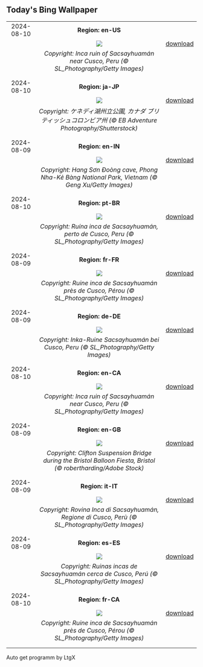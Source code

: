 ## Today's Bing Wallpaper
|      |      |      |
| :----: | :----: | :----: |
|2024-08-10|**Region: en-US**||
||![](https://www.bing.com/th?id=OHR.IncaRuinPeru_EN-US1209778539_UHD.jpg&pid=hp&w=1152&h=648&rs=1&c=4)| [download](https://www.bing.com/th?id=OHR.IncaRuinPeru_EN-US1209778539_UHD.jpg)|
||*Copyright: Inca ruin of Sacsayhuamán near Cusco, Peru (© SL_Photography/Getty Images)*
||
|||
|2024-08-10|**Region: ja-JP**||
||![](https://www.bing.com/th?id=OHR.TofinoVancouver_JA-JP8938759537_UHD.jpg&pid=hp&w=1152&h=648&rs=1&c=4)| [download](https://www.bing.com/th?id=OHR.TofinoVancouver_JA-JP8938759537_UHD.jpg)|
||*Copyright: ケネディ湖州立公園, カナダ ブリティッシュコロンビア州 (© EB Adventure Photography/Shutterstock)*
||
|||
|2024-08-09|**Region: en-IN**||
||![](https://www.bing.com/th?id=OHR.HangCave_EN-IN5640527051_UHD.jpg&pid=hp&w=1152&h=648&rs=1&c=4)| [download](https://www.bing.com/th?id=OHR.HangCave_EN-IN5640527051_UHD.jpg)|
||*Copyright: Hang Sơn Đoòng cave, Phong Nha-Kẻ Bàng National Park, Vietnam (© Geng Xu/Getty Images)*
||
|||
|2024-08-10|**Region: pt-BR**||
||![](https://www.bing.com/th?id=OHR.IncaRuinPeru_PT-BR4364071618_UHD.jpg&pid=hp&w=1152&h=648&rs=1&c=4)| [download](https://www.bing.com/th?id=OHR.IncaRuinPeru_PT-BR4364071618_UHD.jpg)|
||*Copyright: Ruína inca de Sacsayhuamán, perto de Cusco, Peru (© SL_Photography/Getty Images)*
||
|||
|2024-08-09|**Region: fr-FR**||
||![](https://www.bing.com/th?id=OHR.IncaRuinPeru_FR-FR7059028916_UHD.jpg&pid=hp&w=1152&h=648&rs=1&c=4)| [download](https://www.bing.com/th?id=OHR.IncaRuinPeru_FR-FR7059028916_UHD.jpg)|
||*Copyright: Ruine inca de Sacsayhuamán près de Cusco, Pérou (© SL_Photography/Getty Images)*
||
|||
|2024-08-09|**Region: de-DE**||
||![](https://www.bing.com/th?id=OHR.IncaRuinPeru_DE-DE5129172652_UHD.jpg&pid=hp&w=1152&h=648&rs=1&c=4)| [download](https://www.bing.com/th?id=OHR.IncaRuinPeru_DE-DE5129172652_UHD.jpg)|
||*Copyright: Inka-Ruine Sacsayhuamán bei Cusco, Peru (© SL_Photography/Getty Images)*
||
|||
|2024-08-10|**Region: en-CA**||
||![](https://www.bing.com/th?id=OHR.IncaRuinPeru_EN-CA5058760637_UHD.jpg&pid=hp&w=1152&h=648&rs=1&c=4)| [download](https://www.bing.com/th?id=OHR.IncaRuinPeru_EN-CA5058760637_UHD.jpg)|
||*Copyright: Inca ruin of Sacsayhuamán near Cusco, Peru (© SL_Photography/Getty Images)*
||
|||
|2024-08-09|**Region: en-GB**||
||![](https://www.bing.com/th?id=OHR.BristolBalloonFiesta2024_EN-GB5744730173_UHD.jpg&pid=hp&w=1152&h=648&rs=1&c=4)| [download](https://www.bing.com/th?id=OHR.BristolBalloonFiesta2024_EN-GB5744730173_UHD.jpg)|
||*Copyright: Clifton Suspension Bridge during the Bristol Balloon Fiesta, Bristol (© robertharding/Adobe Stock)*
||
|||
|2024-08-09|**Region: it-IT**||
||![](https://www.bing.com/th?id=OHR.IncaRuinPeru_IT-IT3781329004_UHD.jpg&pid=hp&w=1152&h=648&rs=1&c=4)| [download](https://www.bing.com/th?id=OHR.IncaRuinPeru_IT-IT3781329004_UHD.jpg)|
||*Copyright: Rovina Inca di Sacsayhuamán, Regione di Cusco, Perù (© SL_Photography/Getty Images)*
||
|||
|2024-08-09|**Region: es-ES**||
||![](https://www.bing.com/th?id=OHR.IncaRuinPeru_ES-ES0427536842_UHD.jpg&pid=hp&w=1152&h=648&rs=1&c=4)| [download](https://www.bing.com/th?id=OHR.IncaRuinPeru_ES-ES0427536842_UHD.jpg)|
||*Copyright: Ruinas incas de Sacsayhuamán cerca de Cusco, Perú (© SL_Photography/Getty Images)*
||
|||
|2024-08-10|**Region: fr-CA**||
||![](https://www.bing.com/th?id=OHR.IncaRuinPeru_FR-CA4062483772_UHD.jpg&pid=hp&w=1152&h=648&rs=1&c=4)| [download](https://www.bing.com/th?id=OHR.IncaRuinPeru_FR-CA4062483772_UHD.jpg)|
||*Copyright: Ruine inca de Sacsayhuamán près de Cusco, Pérou (© SL_Photography/Getty Images)*
||
|||

Auto get programm by LtgX

